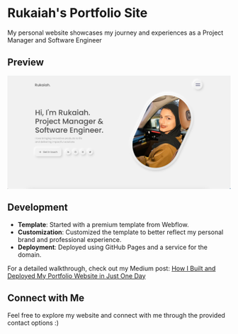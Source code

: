 # Rukaiah's Portfolio Site
My personal website showcases my journey and experiences as a Project Manager and Software Engineer

## Preview
<div align="center">
    <a href="https://www.rukaiah.com/">
        <img src="./images/preview.png" align="center" width="1000px" alt="Rukaiah's Portfolio Site Preview">
    </a>
</div>

## Development
- **Template**: Started with a premium template from Webflow.
- **Customization**: Customized the template to better reflect my personal brand and professional experience.
- **Deployment**: Deployed using GitHub Pages and a service for the domain.

For a detailed walkthrough, check out my Medium post: [How I Built and Deployed My Portfolio Website in Just One Day](https://medium.com/@rukaiah/how-i-built-and-deployed-my-portfolio-website-in-just-one-day-a-quick-guide-for-developers-61d76f8e5a21)

## Connect with Me
Feel free to explore my website and connect with me through the provided contact options :)
